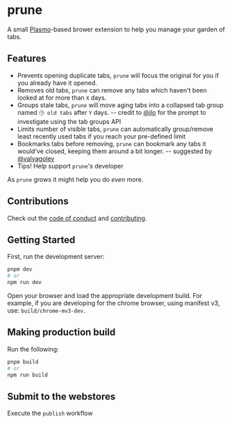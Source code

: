 # prune

A small [Plasmo](https://docs.plasmo.com/)-based brower extension to help you manage your garden of tabs.

## Features

- Prevents opening duplicate tabs, `prune` will focus the original for you if you already have it opened.
- Removes old tabs, `prune` can remove any tabs which haven't been looked at for more than `X` days.
- Groups stale tabs, `prune` will move aging tabs into a collapsed tab group named `🕒 old tabs` after `Y` days. -- credit to [@jlo](https://github.com/jeffreyolio) for the prompt to investigate using the tab groups API
- Limits number of visible tabs, `prune` can automatically group/remove least recently used tabs if you reach your pre-defined limit
- Bookmarks tabs before removing, `prune` can bookmark any tabs it would've closed, keeping them around a bit longer. -- suggested by [@valyagolev](https://github.com/valyagolev)
- Tips! Help support `prune`'s developer

As `prune` grows it might help you do _even_ more.

## Contributions

Check out the [code of conduct](CODE_OF_CONDUCT.md) and [contributing](CONTRIBUTING.md).

## Getting Started

First, run the development server:

```bash
pnpm dev
# or
npm run dev
```

Open your browser and load the appropriate development build. For example, if you are developing for the chrome browser, using manifest v3, use: `build/chrome-mv3-dev`.

## Making production build

Run the following:

```bash
pnpm build
# or
npm run build
```

## Submit to the webstores

Execute the `publish` workflow
